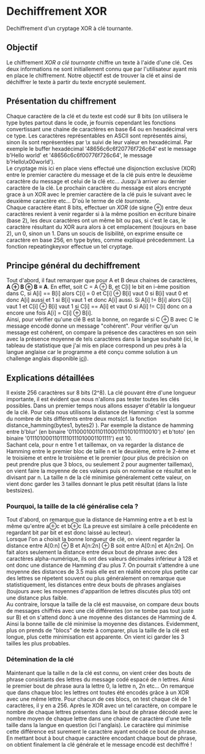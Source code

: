 # Dechiffrement XOR
 Dechiffrement d'un cryptage XOR à clé tournante.

## Objectif
Le chiffrement *XOR a clé tournante* chiffre un texte à l'aide d'une clé. Ces deux informations ne sont initiallement connu que par l'utilisateur ayant mis en place le chiffrement. Notre objectif est de trouver la clé et ainsi de déchiffrer le texte à partir du texte encrypté seulement.

## Présentation du chiffrement
Chaque caractère de la clé et du texte est codé sur 8 bits (on utilisera le type bytes partout dans le code, je fournis cependant les fonctions convertissant une chaine de caractères en base 64 ou en hexadécimal vers ce type. Les caractères représentables en ASCII sont représentés ainsi, sinon ils sont représentées par \x suivi de leur valeur en hexadécimal. Par exemple le buffer hexadécimal '48656c6c6f20776f726c64' est le message b'Hello world' et '48656c6c6f00776f726c64', le message b'Hello\x00world'). \
Le cryptage mis ici en place viens effectué une disjonction exclusive (XOR) entre le premier caractère du message et de la clé puis entre le deuxième caractère du message et celui de la clé etc... Jusqu'à arriver au dernier caractère de la clé. Le prochain caractère du message est alors encrypté grace à un XOR avec le premier caractère de la clé puis le suivant avec le deuxième caractère etc... D'où le terme de clé *tournante*. \
Chaque caractère étant 8 bits, effectuer un *XOR* (de signe ⊕) entre deux caractères revient à venir regarder si à la même position en écriture binaire (base 2), les deux caractères ont un même bit ou pas, si c'est le cas, le caractère résultant du XOR aura alors à cet emplacement (toujours en base 2), un 0, sinon un 1. Dans un soucis de lisibilité, on exprime ensuite ce caractère en base 256, en type bytes, comme expliqué précedemment.
La fonction repeatingkeyxor effectue un tel cryptage.

## Principe général du dechiffrement
Tout d'abord, il faut remarquer que pour A et B deux chaines de caractères, **A ⊕ B ⊕ B = A**. En effet, soit C = A ⊕ B, et C[i] le bit en i-ème position dans C, si A[i] == B[i] alors C[i] = 0 et C[i] ⊕ B[i] vaut 0 si B[i] vaut 0 et donc A[i] aussi et 1 si B[i] vaut 1 et donc  A[i] aussi. Si A[i] != B[i] alors C[i] vaut 1 et C[i] ⊕ B[i] vaut 1 si C[i] == A[i] et vaut 0 si A[i] != C[i] donc on a encore une fois A[i] = C[i] ⊕ B[i].\
Ainsi, pour vérifier qu'une clé B est la bonne, on regarde si C ⊕ B avec C le message encodé donne un message "cohérent". Pour vérifier qu'un message est cohérent, on compare la présence des caractères en son sein avec la présence moyenne de tels caractères dans la langue souhaité (ici, le tableau de statistique que j'ai mis en place correspond un peu près à la langue anglaise car le programme a été conçu comme solution à un challenge anglais disponible [ici](cryptopals.com)).

## Explications détaillées
Il existe 256 caractères sur 8 bits (2^8). La clé pouvant être d'une longueur importante, il est évident que nous n'allons pas tester toutes les clés possibles. Dans un premier temps nous allons essayer d'établir la longueur de la clé. Pour cela nous utilisons la distance de Hamming: c'est la somme du nombre de bits différents entre deux mots(cf. la fonction distance_hamming(bytes1, bytes2) ). Par exemple la distance de hamming entre b'blur' (en binaire '01100010011011000111010101110010') et b'toto' (en binaire '01110100011011110111010001101111') est 10.\
Sachant cela, pour n entre 1 et taillemax, on va regarder la distance de Hamming entre le premier bloc de taille n et le deuxième, entre le 2-ème et le troisième et entre le troisième et le premier (pour plus de précision on peut prendre plus que 3 blocs, ou seulement 2 pour augmenter taillemax), on vient faire la moyenne de ces valeurs puis on normalise ce résultat en le divisant par n. La taille n de la clé minimise généralement cette valeur, on vient donc garder les 3 tailles donnant le plus petit résultat (dans la liste bestsizes).
### Pourquoi, la taille de la clé généralise cela ?
Tout d'abord, on remarque que la distance de Hamming entre a et b est la même qu'entre a⊕c et b⊕c (La preuve est similaire à celle précédente en regardant bit par bit et est donc laissé au lecteur). \
Lorsque l'on a choisit la bonne longueur de clé, on vieent regarder la distance entre A[0:n] ⊕ B et A[n:2n] ⊕ B soit entre A[0:n] et A[n:2n]. On fait alors seulement la distance entre deux bout de phrase avec des caractères alpha-numérique, ils ont des valeurs décimales inférieur à 128 et ont donc une distance de Hamming d'au plus 7. On pourrait s'attendre à une moyenne des distances de 3.5 mais elle est en réalité encore plus petite car des lettres se répetent souvent ou plus généralement on remarque que statistiquement, les distances entre deux bouts de phrases anglaises (toujours avec les moyennes d'apparition de lettres discutés plus tôt) ont une distance plus faible. \
Au contraire, lorsque la taille de la clé est mauvaise, on compare deux bouts de messages chiffrés avec une clé différentes (on ne tombe pas tout juste sur B) et on s'attend donc à une moyenne des distances de Hamming de 4. Ainsi la bonne taille de clé minimise la moyenne des distances. Evidemment, plus on prends de "blocs" de texte à comparer, plus la taille de la clé est longue, plus cette minimisation est apparente. On vient ici garder les 3 tailles les plus probables. 
### Détemination de la clé
Maintenant que la taille n de la clé est connu, on vient créer des bouts de phrase consistants des lettres du message codé espacé de n lettres. Ainsi le premier bout de phrase aura la lettre 0, la lettre n, 2n etc... On remarque que dans chaque bloc les lettres ont toutes été encodés grâce à un XOR avec une même lettre. Pour chacun de ces blocs, on test chaque clé de 1 caractères, il y en a 256. Après le XOR avec un tel caractère, on compare le nombre de chaque lettres présentes dans le bout de phrase décodé avec le nombre moyen de chaque lettre dans une chaine de caractère d'une telle taille dans la langue en question (ici l'anglais). Le caractère qui minimise cette différence est surement le caractère ayant encodé ce bout de phrase. En mettant bout à bout chaque caractère encodant chaque bout de phrase, on obtient finalement la clé générale et le message encodé est dechiffré !
